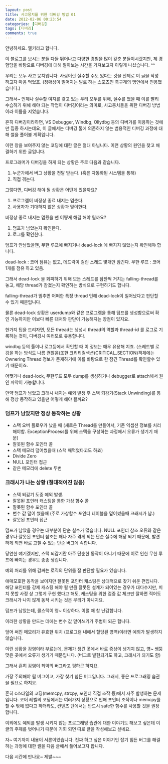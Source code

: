 ```yaml
---
layout: post
title: 사고뭉치를 위한 디버깅 방법 01
date: 2012-02-06 00:23:54
categories: [디버깅]
tags: [디버깅]
comments: true
---
```


안녕하세요. 엘키라고 합니다.

이 블로그를 보시는 분들 다들 뛰어나고 다양한 경험을 많이 갖춘 분들이시겠지만, 제 경험담을 바탕으로 디버깅에 대해 알아보는 시간을 가져보고자 이렇게 나섰습니다. ^^


우리는 모두 사고 뭉치입니다. 사람이란 실수할 수도 있다는 것을 전제로 이 글을 작성 하고자 마음 먹었죠. (정확성이 떨어지는 발로 하는 스포츠인 축구계의 명언에서 인용했습니다.) 

그래서~ 언제나 실수할 여지를 갖고 있는 우리 모두를 위해, 실수를 했을 때 이를 빨리 수습하기 위해 해야 되는 작업이 디버깅이라는 의미로, 사고뭉치들을 위한 디버깅 방법이라 이름을 지었습니다.

흔히 디버깅이라하면, VS Debugger, Windbg, Ollydbg 등의 디버거를 이용하는 것에만 집중 하시는데요, 이 글에서는 디버깅 툴에 의존하지 않는 범용적인 디버깅 과정에 대해 썰을 풀어볼 계획입니다.


이런 창을 보여주지 않는 코딩에 대한 글은 절대 아닙니다. 이런 상황의 원인을 찾고 해결하기 위한 글입니다.


프로그래머가 디버깅을 하게 되는 상황은 주로 다음과 같습니다.


1. 누군가에서 버그 상황을 전달 받는다. (혹은 자동화된 시스템을 통해)
2. 직접 겪는다.



그렇다면, 디버깅 해야 될 상황은 어떤게 있을까요?

1. 프로그램이 비정상 종료 내지는 멈춘다.
2. 사용자가 기대하지 않은 상황과 맞이한다.



비정상 종료 내지는 멈췄을 땐 어떻게 해결 해야 될까요?

1. 덤프가 남았는지 확인한다.
2. 로그를 확인한다.




덤프가 안남았을땐, 무한 루프에 빠지거나 dead-lock 에 빠지지 않았는지 확인해야 합니다.

dead-lock : 코어 점유는 없고, 데드락이 걸린 스레드 몇개만 잠긴다.
무한 루프 : 코어 1개를 점유 하고 있음.


그래서 dead-lock 을 회피하기 위해 모든 스레드를 잠깐씩 거치는 falling-thread를 놓고, 해당 thread가 잠겼는지 확인하는 방식으로 구현하기도 합니다.

falling-thread가 멈추면 어떠한 특정 thread 인해 dead-lock이 일어났다고 판단할 수 있기 때문입니다.

물론 dead-lock 상황은 userdump와 같은 프로그램을 통해 덤프를 생성함으로써 확인 가능하지만 이보다 빠른 대처와 판단이 가능해지는 장점이 있지요.

한가지 팁을 드리자면, 모든 thread는 생성시 thread의 역할과 thread-id 를 로그로 기록하는 것이, 디버깅시 여러모로 유용합니다.

windbg 등의 툴이나 로그등에서 확인할 때 이 정보는 매우 유용해 지죠. (스레드별 로깅을 하는 방식도 나름 괜찮음)또한 크리티컬섹션(CRITICAL_SECTION)객체에는 Ownering Thread 정보가 존재하기에 이를 바탕으로 한 잠긴 Thread를 확인할수 있기 때문이죠.


어쨋거나 dead-lock, 무한루프 모두 dump를 생성하거나 debugger로 attach해서 원인 파악이 가능합니다.

만약 덤프가 남았고 크래시 내지는 예외 발생 후 스택 되감기(Stack Unwinding)를 통해 정상 동작하고 있을땐 어떻게 해야 될까요?


### 덤프가 남았지만 정상 동작하는 상황
* 스택 오버 플로우가 났을 때 (새로운 Thread를 만들어서, 기존 익셉션 정보를 처리해야함. ExceptionProcess를 위해 스택을 구성하는 과정에서 오류가 생기기 때문)
* 잘못된 함수 포인터 콜
* 스택 메모리 덮어썼을때 (스택 깨먹었다고도 하죠)
* Divide Zero
* NULL 포인터 접근
* 같은 메모리에 delete 두번

### 크래시가 나는 상황 (절대적이진 않음)
* 스택 되감기 도중 예외 발생.
* 잘못된 포인터 캐스팅을 통한 가상 함수 콜
* 잘못된 함수 포인터 콜
* 변수 값 덮어 썼을때 (주로 가상함수 포인터 테이블을 덮어썼을때 크래시가 남.)
* 잘못된 포인터 접근


덤프가 남았을 경우는 대부분이 단순 실수가 많습니다. NULL 포인터 참조 오류와 같은 경우나 잘못된 포인터 참조는 꽤나 자주 겪게 되는 단순 실수에 해당 되기 때문에, 발견하게 되면 바로 고칠 수 있는 단순 버그에 속합니다.

당연한 얘기겠지만, 스택 되감기란 아주 단순한 동작이 아니기 때문에 이로 인한 무한 루프에 빠지는 경우도 종종 생깁니다. 

예외 처리를 위해 감싸는 로직의 단위를 잘 판단할 필요가 있습니다. 

애매모호한 동작을 보이지만 잘못된 포인터 캐스팅은 상대적으로 찾기 쉬운 편입니다. 해당 포인터를 강제 캐스팅 해야 될 만큼 잘못된 설계가 되어있는 경우가 대다수지만, 피치 못할 사정 상 그렇게 구현 했다고 해도, 캐스팅을 위한 검증 값 체크만 잘하면 적어도 크래시가 나지 않게 동작 시키는 것은 무리가 아니지요.

덤프가 남았는데, 콜스택이 영~ 이상하다. 이럴 때 참 난감합니다. 



이러한 상황을 만드는 데에는 변수 값 덮어쓰기가 주범이 되곤 합니다.

덮어 써진 메모리가 유효한 위치 (프로그램 내에서 할당된 영역)이라면 예외가 발생하지 않습니다.

이런 상황을 감염이라 부르는데, 문제가 생긴 곳에서 바로 증상이 생기지 않고, 영~ 쌩뚱 맞은 곳에서 오류가 생기기 때문입니다. (버그로 발현되기도 하고, 크래시가 되기도 함)

그래서 흔히 감염이 최악의 버그라고 평하곤 하지요.

가장 주의해야 될 버그이고, 가장 찾기 힘든 버그입니다. 그래서, 좋은 프로그래밍 습관을 필요로 하지요. 

흔히 c스타일의 코딩(memcpy, strcpy, 포인터 직접 조작 등)에서 자주 발생하는 문제입니다. 코어 레벨의 코딩에서는 여러가지 상황으로 인해 포인터 조작이나 memcpy를 할 수 밖에 없다고 하더라도, 컨텐츠 단에서는 반드시 safe한 함수를 사용할 것을 권장합니다.

이외에도 예외를 발생 시키지 않는 프로그래밍 습관에 대한 이야기도 해보고 싶은데 이 글의 주제를 벗어나기 때문에 기회 되면 따로 글을 작성해보고 싶네요.


자~ 여기까지 내용이 서론이었습니다. 진짜 하고 싶은 이야기인 잡기 힘든 버그를 해결하는 과정에 대한 썰을 다음 글에서 풀어보고자 합니다. 

다음 시간에 만나요~ 제발~~~